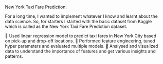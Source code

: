 New York Taxi Fare Prediction:

For a long time, I wanted to implement whatever I know and learnt about the data science. So, for starters I started with the basic dataset from Kaggle which is called as the New York Taxi Fare Prediction dataset. 

 Used linear regression model to predict taxi fares in New York City based on pick-up and drop-off locations.
 Performed feature engineering, tuned hyper parameters and evaluated multiple models.
 Analysed and visualized data to understand the importance of features and get various insights and patterns.
